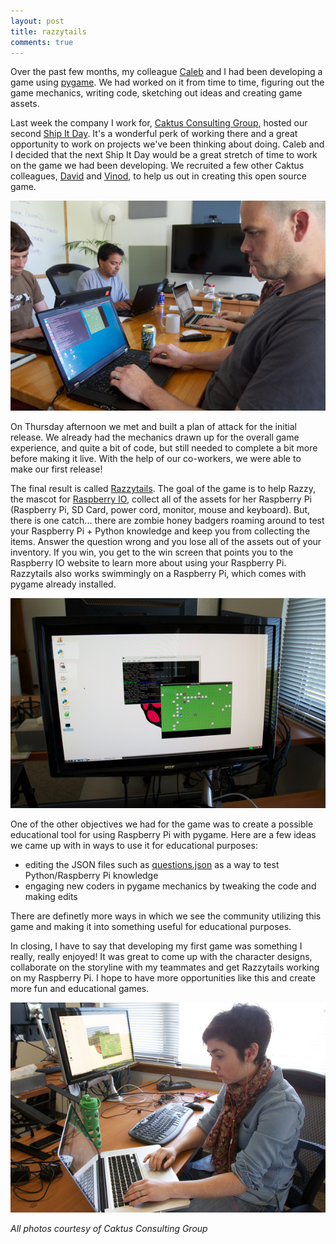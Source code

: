 ```yaml
---
layout: post
title: razzytails
comments: true
---
```


Over the past few months, my colleague [Caleb](https://twitter.com/CalebSmithNC) and I had been developing a game using [pygame](http://www.pygame.org/). We had worked on it from time to time, figuring out the game mechanics, writing code, sketching out ideas and creating game assets.

Last week the company I work for, [Caktus Consulting Group](http://caktusgroup.com), hosted our second [Ship It Day](http://www.caktusgroup.com/blog/2012/10/01/planning-our-first-shipit-day-caktus/). It's a wonderful perk of working there and a great opportunity to work on projects we've been thinking about doing. Caleb and I decided that the next Ship It Day would be a great stretch of time to work on the game we had been developing. We recruited a few other Caktus colleagues, [David](https://twitter.com/david_codes) and [Vinod](https://twitter.com/vkurup), to help us out in creating this open source game.

![Team meeting to discuss game mechanics, features and assets](/static/images/razzytails1.jpg)

On Thursday afternoon we met and built a plan of attack for the initial release. We already had the mechanics drawn up for the overall game experience, and quite a bit of code, but still needed to complete a bit more before making it live. With the help of our co-workers, we were able to make our first release!

The final result is called [Razzytails](https://github.com/calebsmith/razzytails/). The goal of the game is to help Razzy, the mascot for [Raspberry IO](http://raspberry.io), collect all of the assets for her Raspberry Pi (Raspberry Pi, SD Card, power cord, monitor, mouse and keyboard). But, there is one catch... there are zombie honey badgers roaming around to test your Raspberry Pi + Python knowledge and keep you from collecting the items. Answer the question wrong and you lose all of the assets out of your inventory. If you win, you get to the win screen that points you to the Raspberry IO website to learn more about using your Raspberry Pi. Razzytails also works swimmingly on a Raspberry Pi, which comes with pygame already installed. 

![Razzytails on a Raspberry Pi](/static/images/razzytails2.jpg)

One of the other objectives we had for the game was to create a possible educational tool for using Raspberry Pi with pygame. Here are a few ideas we came up with in ways to use it for educational purposes:

- editing the JSON files such as [questions.json](https://github.com/calebsmith/razzytails/blob/master/assets/questions.json) as a way to test Python/Raspberry Pi knowledge
- engaging new coders in pygame mechanics by tweaking the code and making edits

There are definetly more ways in which we see the community utilizing this game and making it into something useful for educational purposes. 

In closing, I have to say that developing my first game was something I really, really enjoyed! It was great to come up with the character designs, collaborate on the storyline with my teammates and get Razzytails working on my Raspberry Pi. I hope to have more opportunities like this and create more fun and educational games.

![Julia working on Razzytails](/static/images/razzytails3.jpg)

*All photos courtesy of Caktus Consulting Group*